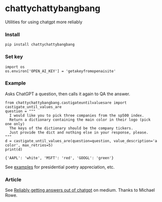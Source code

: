 # chattychattybangbang
Utilities for using chatgpt more reliably


### Install

    pip install chattychattybangbang
    
### Set key

    import os
    os.environ['OPEN_AI_KEY'] = 'getakeyfromopenaisite' 
    
### Example
Asks ChatGPT a question, then calls it again to QA the answer. 


    from chattychattybangbang.castigateuntilvaluesare import castigate_until_values_are
    question = """
      I would like you to pick three companies from the sp500 index. 
      Return a dictionary containing the main color in their logo (pick one only)
      The keys of the dictionary should be the company tickers. 
      Just provide the dict and nothing else in your response, please. 
    """
    d = castigate_until_values_are(question=question, value_description='a color', max_retries=5)
    print(d)
    
    {'AAPL': 'white', 'MSFT': 'red', 'GOOGL': 'green'}

See [examples](https://github.com/microprediction/chattychattybangbang/tree/main/examples) for presidential poetry appreciation, etc. 

### Article
See [Reliably getting answers out of chatgpt](https://medium.com/@mike.roweprediger/reliably-getting-answers-out-of-chatgpt-by-forcing-it-to-qa-itself-feb1f56782b9) on medium. Thanks to Michael Rowe. 
